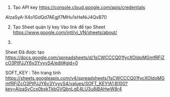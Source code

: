
1) Tạo API key
https://console.cloud.google.com/apis/credentials

AIzaSyA-X4o1GdQd7AEgjf7MHu1sHeNiJ4QxB70

2) Tạo Sheet quản lý key
Vào link để tạo Sheet
https://www.google.com/intl/vi_VN/sheets/about/

3) 
Sheet Đã được tạo
https://docs.google.com/spreadsheets/d/1sCWCCCQ01fycXOldoMGmfRFjZcO3PtPJJY6v3YvyvS4/edit#gid=0


SOFT_KEY : Tên trang tính
https://sheets.googleapis.com/v4/spreadsheets/1sCWCCCQ01fycXOldoMGmfRFjZcO3PtPJJY6v3YvyvS4/values/SOFT_KEY!A1:B100?key=AIzaSyCcx0bxkTkbGVQbnLgE4LU3u8jBAHwW8r4
